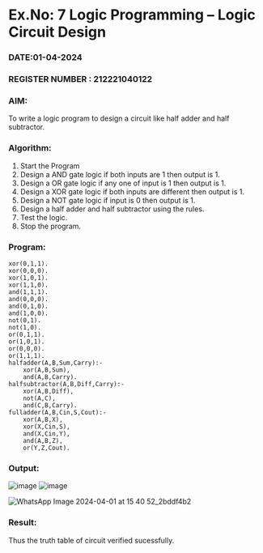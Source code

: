 # Ex.No: 7  Logic Programming –  Logic Circuit Design
### DATE:01-04-2024                                                                  
### REGISTER NUMBER : 212221040122
### AIM: 
To write a logic program to design a circuit like half adder and half subtractor.
###  Algorithm:
1. Start the Program
2. Design a AND gate logic if both inputs are 1 then output is 1.
3. Design a OR gate logic if any one of input is 1 then output is 1.
4. Design a XOR gate logic if both inputs are different then output is 1.
5. Design a NOT gate logic if input is 0 then output is 1.
6. Design a half adder and half subtractor using the rules.
7. Test the logic.
8. Stop the program.

### Program:
```
xor(0,1,1).
xor(0,0,0).
xor(1,0,1).
xor(1,1,0).
and(1,1,1).
and(0,0,0).
and(0,1,0).
and(1,0,0).
not(0,1).
not(1,0).
or(0,1,1).
or(1,0,1).
or(0,0,0).
or(1,1,1).
halfadder(A,B,Sum,Carry):-
    xor(A,B,Sum),
    and(A,B,Carry).
halfsubtractor(A,B,Diff,Carry):-
    xor(A,B,Diff),
    not(A,C),
    and(C,B,Carry).
fulladder(A,B,Cin,S,Cout):-
    xor(A,B,X),
    xor(X,Cin,S),
    and(X,Cin,Y),
    and(A,B,Z),
    or(Y,Z,Cout).
```
### Output:
![image](https://github.com/Poojariyaa/AI_Lab_2023-24/assets/127511817/387f7b5b-2e33-478a-96ba-7c216c75b045)
![image](https://github.com/Poojariyaa/AI_Lab_2023-24/assets/127511817/9c384916-9b8c-430a-81ae-575cee4e35ee)

![WhatsApp Image 2024-04-01 at 15 40 52_2bddf4b2](https://github.com/mehanthyka/AI_Lab_2023-24/assets/127507580/0b7e7001-4dfe-4755-8fa7-9e6b8d501ecc)

### Result:
Thus the truth table of circuit verified sucessfully.

